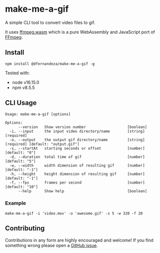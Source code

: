 # make-me-a-gif

A simple CLI tool to convert video files to gif.

It uses [ffmpeg.wasm](https://github.com/ffmpegwasm/ffmpeg.wasm) which is a pure WebAssembly and JavaScript port of [FFmpeg](http://www.ffmpeg.org/).

## Install

```shell
npm install @dfernandeza/make-me-a-gif -g
```

Tested with:

- node v16.15.0
- npm v8.5.5

## CLI Usage

```shell
Usage: make-me-a-gif [options]

Options:
      --version   Show version number                   [boolean]
  -i, --input     the input video directory/name        [string] [required]
  -o, --output    the output gif directory/name         [string] [required] [default: "output.gif"]
  -s, --startAt   starting seconds or offset            [number] [default: "0"]
  -d, --duration  total time of gif                     [number] [default: "5"]
  -w, --width     width dimension of resulting gif      [number] [default: "-1"]
  -h, --height    height dimension of resulting gif     [number] [default: "-1"]
  -f, --fps       frames per second                     [number] [default: "10"]
      --help      Show help                             [boolean]
```

### Example

```shell
make-me-a-gif -i 'video.mov' -o 'awesome.gif' -s 5 -w 320 -f 20
```

## Contributing

Contributions in any form are highly encouraged and welcome! If you find something wrong please open a [GitHub issue](https://github.com/dfernandeza/make-me-a-gif/issues).
